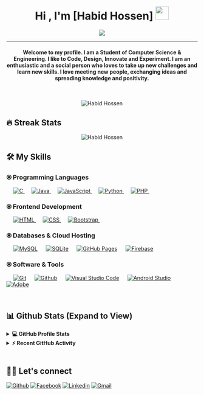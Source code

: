 <h1 align="center">Hi , I'm [Habid Hossen] <img src="https://media.giphy.com/media/hvRJCLFzcasrR4ia7z/giphy.gif" width="35"></h1>
<p align="center">
 <a href="https://github.com/DenverCoder1/readme-typing-svg"><img src="https://readme-typing-svg.herokuapp.com?lines=Computer+Science+and+Engineering+Student;Web+Developer;Android%20Developer;Always%20learning%20new%20things&center=true&width=500&height=50&font=georgia"></a>
</p>
<hr/>
<h4 align="center">Welcome to my profile. I am a Student of Computer Science &amp Engineering. I like to Code, Design, Innovate and Experiment. I am an enthusiastic and a social person who loves to take up new challenges and learn new skills. I love meeting new people, exchanging ideas and spreading knowledge and positivity.</h4>
<br>
<p align="center"> <img src="https://komarev.com/ghpvc/?username=habidhossen&color=blueviolet&style=flat" alt="Habid Hossen" /> </p>

## 🔥 Streak Stats

<p align="center"><img align="center" src="https://github-readme-streak-stats.herokuapp.com/?user=Habidhossen&theme=buefy-dark" alt="Habid Hossen" /></p>

## 🛠️ My Skills

### ⦿ Programming Languages

<p align="left"> 
  &emsp; 
  <a href="https://www.cprogramming.com/" target="_blank"> 
    <img alt="C" src="https://img.shields.io/badge/C%20-%232370ED.svg?logo=c&logoColor=white">
  </a>
  &emsp;
  <a href="https://www.java.com" target="_blank"> 
    <img alt="Java" src="https://img.shields.io/badge/Java-%23007396.svg?logo=java&logoColor=white">
  </a>
    &emsp;
  <a href="https://developer.mozilla.org/en-US/docs/Web/JavaScript" target="_blank"> 
     <img alt="JavaScript" src="https://img.shields.io/badge/JavaScript%20-%23F7DF1E.svg?logo=javascript&logoColor=black">
   </a>
  &emsp;
   <a href="https://www.python.org" target="_blank">
    <img alt="Python" src="https://img.shields.io/badge/Python%20-%2314354C.svg?logo=python&logoColor=white">
  </a>
  &emsp;
  <a href="https://www.php.net/">
    <img alt="PHP" src="https://img.shields.io/badge/PHP-%23777BB4.svg?logo=php&logoColor=white"/>
  </a>
&emsp; 
</p>

### ⦿ Frontend Development

<p align="left"> 
  &emsp; 
  <a href="https://www.w3.org/html/" target="_blank"> 
   <img alt="HTML" src="https://img.shields.io/badge/HTML5%20-%23E34F26.svg?logo=html5&logoColor=white">
  </a>   
  &emsp;
  <a href="https://www.w3schools.com/css/" target="_blank">
    <img alt="CSS" src="https://img.shields.io/badge/CSS%20-%231572B6.svg?logo=css3&logoColor=white">
  </a> 
   &emsp;
  <a href="https://getbootstrap.com" target="_blank"> 
    <img alt="Bootstrap" src="https://img.shields.io/badge/Bootstrap-%23563D7C.svg?style=flat&logo=bootstrap&logoColor=white"/>
  </a>
&emsp; 
</p>

### ⦿ Databases & Cloud Hosting

<p align="left">
  &emsp;
    <a href="https://www.mysql.com/"><img alt="MySQL" src="https://img.shields.io/badge/MySQL-00000F?style=flat&logo=mysql&logoColor=white"></a>
  &emsp;
    <a href="https://www.sqlite.org/"><img alt="SQLite" src ="https://img.shields.io/badge/SQLite-07405E?style=flat&logo=sqlite&logoColor=white"/></a>
  &emsp;
    <a href="https://www.github.com"><img alt="GitHub Pages" src="https://img.shields.io/badge/GitHub%20Pages-%23327FC7.svg?style=flat&logo=github&logoColor=white"></a>
  &emsp;
    <a href="https://firebase.google.com/"><img alt="Firebase" src ="https://img.shields.io/badge/Firebase-ffca28?style=flate&logo=firebase&logoColor=black"></a>
 &emsp; 
</p>

### ⦿ Software & Tools

<p>
  &emsp;
    <a href="#"><img alt="Git" src="https://img.shields.io/badge/Git%20-%23F05033.svg?logo=git&logoColor=white"></a>
  &emsp;
      <a href="#"><img alt="Github" src="https://img.shields.io/badge/Github%20-%231c3552.svg?logo=github&logoColor=white"></a>
  &emsp;
    <a href="#"><img alt="Visual Studio Code" src="https://img.shields.io/badge/Visual%20Studio%20Code-0078d7.svg?logo=visual-studio-code&logoColor=white"></a>
 &emsp;
    <a href="#"><img alt="Android Studio" src="https://img.shields.io/badge/Android%20Studio-32de84.svg?logo=android-studio&logoColor=white"></a>
&emsp;
    <a href="#"><img alt="Adobe" src="https://img.shields.io/badge/Adobe%20-%23FF0000.svg?logo=adobe&logoColor=white"></a>
</p>

<br/>

## 📊 Github Stats (Expand to View)

<details> 
  <summary><b>💻 GitHub Profile Stats</b></summary>
  <br/>
  <p align="center">
    <a href="https://github.com/habidhossen"><img align="center" src="https://github-readme-stats.vercel.app/api?username=habidhossen&show_icons=true&locale=en&theme=aura_dark" alt="habidhossen" height="192px"/></a>
	</p>
	<p  align="center">
	  <img src="https://github-readme-stats.vercel.app/api/top-langs?username=habidhossen&show_icons=true&locale=en&layout=compact&theme=aura_dark" alt="habidhossen" height="192px"/>
	</p>

  </p>
</details>

<details>
  <summary><b>⚡ Recent GitHub Activity</b></summary>
  <br/>
   <a href="https://github.com/Habidhossen"><img alt="Habid's Activity Graph" src="https://activity-graph.herokuapp.com/graph?username=habidhossen&custom_title=Habid%20Hossen's%20Contribution%20Graph&theme=react-dark" /></a>
  <br/>

</details>

<br/>

## 🙋‍♀️ Let's connect

<p align="center">

<a href="https://github.com/Habidhossen"><img alt="Github" src="https://img.shields.io/badge/Github-6cc644.svg?logo=Github&logoColor=white"></a>
<a href="https://facebook.com/habidhossen" target="_blank"><img alt="Facebook" src="https://img.shields.io/badge/Facebook-3b5998.svg?logo=Facebook&logoColor=white"></a>
<a href="https://linkedin.com/in/habid-hossen-738114213" target="_blank"><img alt="Linkedin" src="https://img.shields.io/badge/Linkedin-0e76a8.svg?logo=Linkedin&logoColor=white"></a>
<a href="mailto:habidhossen2@gmail.com" target="_blank"><img alt="Gmail" src="https://img.shields.io/badge/Gmail-ea4335.svg?logo=Gmail&logoColor=white"></a>

<!--img align="right" alt="Coding" width="450" src="https://camo.githubusercontent.com/6607041227d81f650340ff070cc2843518acad359b57e5bb054a9fb7127aa041/68747470733a2f2f63646e2e6472696262626c652e636f6d2f75736572732f323634363432332f73637265656e73686f74732f353530373139362f636f6d70757465722e676966" data-canonical-src="https://cdn.dribbble.com/users/2646423/screenshots/5507196/computer.gif" style="max-width:100%;"/-->
